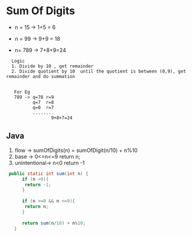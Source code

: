 
# Sum Of Digits 

- n = 15 -> 1+5 = 6
- n = 99 -> 9+9 = 18

- n= 789 -> 7+8+9=24 

```
  Logic 
  1. Divide by 10 , get remainder 
  2. Divide quotient by 10  until the quotient is between (0,9), get remainder and do summation 


   For Eg 
   789 -> q=78 r=9
          q=7  r=8
          q=0  r=7
          ........
                 9+8+7=24
```
## Java 


1. flow -> sumOfDigits(n) = sumOfDigit(n/10) + n%10
1. base -> 0<=n<=9 return n;
1. unintentional-> n<0 return -1

```java
 public static int sum(int n) {
      if (n <0){
       return -1;
      }
     
      if (n >=0 && n <=9){
       return n;
      }
     
      return sum(n/10) + n%10;
   }
```
